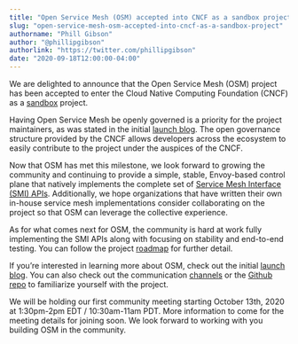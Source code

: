 ```yaml
---
title: "Open Service Mesh (OSM) accepted into CNCF as a sandbox project"
slug: "open-service-mesh-osm-accepted-into-cncf-as-a-sandbox-project"
authorname: "Phill Gibson"
author: "@phillipgibson"
authorlink: "https://twitter.com/phillipgibson"
date: "2020-09-18T12:00:00-04:00"
---
```


We are delighted to announce that the Open Service Mesh (OSM) project has been accepted to enter the Cloud Native Computing Foundation (CNCF) as a [sandbox](https://www.cncf.io/sandbox-projects/) project.  

Having Open Service Mesh be openly governed is a priority for the project maintainers, as was stated in the initial [launch blog](https://openservicemesh.io/blog/introducing-open-service-mesh/). The open governance structure provided by the CNCF allows developers across the ecosystem to easily contribute to the project under the auspices of the CNCF. 

Now that OSM has met this milestone, we look forward to growing the community and continuing to provide a simple, stable, Envoy-based control plane that natively implements the complete set of [Service Mesh Interface (SMI) APIs](https://github.com/servicemeshinterface/smi-spec#service-mesh-interface-documents). Additionally, we hope organizations that have written their own in-house service mesh implementations consider collaborating on the project so that OSM can leverage the collective experience. 

As for what comes next for OSM, the community is hard at work fully implementing the SMI APIs along with focusing on stability and end-to-end testing. You can follow the project [roadmap](https://github.com/openservicemesh/osm/blob/main/ROADMAP.md) for further detail. 

If you’re interested in learning more about OSM, check out the initial [launch blog](https://openservicemesh.io/blog/introducing-open-service-mesh/). You can also check out the communication [channels](https://openservicemesh.io/) or the [Github repo](https://github.com/openservicemesh/osm) to familiarize yourself with the project. 

We will be holding our first community meeting starting October 13th, 2020 at 1:30pm-2pm EDT / 10:30am-11am PDT. More information to come for the meeting details for joining soon. We look forward to working with you building OSM in the community. 
